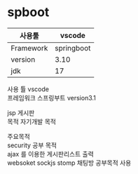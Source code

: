 # spboot
| 사용툴   |  vscode   |  
|---|---|
| Framework | springboot | 
| version |  3.10 | 
| jdk |  17 |

사용 튤  vscode <br>
프레임워크 스프링부트 version3.1 <br>

jsp  게시판 <br>
목적 자기개발 목적 <br>

주요목적 <br>
security 공부 목적   <br>
ajax 를 이용한 게시판리스트 출력 <br>
websoket sockjs stomp 채팅방 공부목적 사용 <br>

